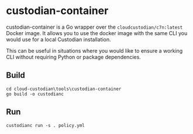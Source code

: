 custodian-container
===================

custodian-container is a Go wrapper over the `cloudcustodian/c7n:latest`
Docker image.  It allows you to use the docker image with the same CLI you
would use for a local Custodian installation. 

This can be useful in situations where you would like to ensure a working
CLI without requiring Python or package dependencies.


Build
-----

```
cd cloud-custodian\tools\custodian-container
go build -o custodianc
```

Run
---
```
custodianc run -s . policy.yml
```